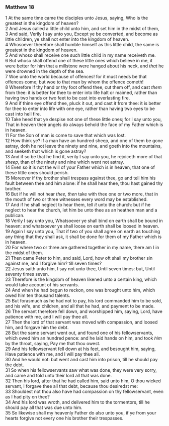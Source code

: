 ### Matthew 18

1 At the same time came the disciples unto Jesus, saying, Who is the greatest in the kingdom of heaven?  
2 And Jesus called a little child unto him, and set him in the midst of them,  
3 And said, Verily I say unto you, Except ye be converted, and become as little children, ye shall not enter into the kingdom of heaven.  
4 Whosoever therefore shall humble himself as this little child, the same is greatest in the kingdom of heaven.  
5 And whoso shall receive one such little child in my name receiveth me.  
6 But whoso shall offend one of these little ones which believe in me, it were better for him that a millstone were hanged about his neck, and *that* he were drowned in the depth of the sea.  
7 Woe unto the world because of offences! for it must needs be that offences come; but woe to that man by whom the offence cometh!  
8 Wherefore if thy hand or thy foot offend thee, cut them off, and cast *them* from thee: it is better for thee to enter into life halt or maimed, rather than having two hands or two feet to be cast into everlasting fire.  
9 And if thine eye offend thee, pluck it out, and cast *it* from thee: it is better for thee to enter into life with one eye, rather than having two eyes to be cast into hell fire.  
10 Take heed that ye despise not one of these little ones; for I say unto you, That in heaven their angels do always behold the face of my Father which is in heaven.  
11 For the Son of man is come to save that which was lost.  
12 How think ye? if a man have an hundred sheep, and one of them be gone astray, doth he not leave the ninety and nine, and goeth into the mountains, and seeketh that which is gone astray?  
13 And if so be that he find it, verily I say unto you, he rejoiceth more of that *sheep*, than of the ninety and nine which went not astray.  
14 Even so it is not the will of your Father which is in heaven, that one of these little ones should perish.  
15 Moreover if thy brother shall trespass against thee, go and tell him his fault between thee and him alone: if he shall hear thee, thou hast gained thy brother.  
16 But if he will not hear *thee, then* take with thee one or two more, that in the mouth of two or three witnesses every word may be established.  
17 And if he shall neglect to hear them, tell *it* unto the church: but if he neglect to hear the church, let him be unto thee as an heathen man and a publican.  
18 Verily I say unto you, Whatsoever ye shall bind on earth shall be bound in heaven: and whatsoever ye shall loose on earth shall be loosed in heaven.  
19 Again I say unto you, That if two of you shall agree on earth as touching any thing that they shall ask, it shall be done for them of my Father which is in heaven.  
20 For where two or three are gathered together in my name, there am I in the midst of them.  
21 Then came Peter to him, and said, Lord, how oft shall my brother sin against me, and I forgive him? till seven times?  
22 Jesus saith unto him, I say not unto thee, Until seven times: but, Until seventy times seven.  
23 Therefore is the kingdom of heaven likened unto a certain king, which would take account of his servants.  
24 And when he had begun to reckon, one was brought unto him, which owed him ten thousand talents.  
25 But forasmuch as he had not to pay, his lord commanded him to be sold, and his wife, and children, and all that he had, and payment to be made.  
26 The servant therefore fell down, and worshipped him, saying, Lord, have patience with me, and I will pay thee all.  
27 Then the lord of that servant was moved with compassion, and loosed him, and forgave him the debt.  
28 But the same servant went out, and found one of his fellowservants, which owed him an hundred pence: and he laid hands on him, and took *him* by the throat, saying, Pay me that thou owest.  
29 And his fellowservant fell down at his feet, and besought him, saying, Have patience with me, and I will pay thee all.  
30 And he would not: but went and cast him into prison, till he should pay the debt.  
31 So when his fellowservants saw what was done, they were very sorry, and came and told unto their lord all that was done.  
32 Then his lord, after that he had called him, said unto him, O thou wicked servant, I forgave thee all that debt, because thou desiredst me:  
33 Shouldest not thou also have had compassion on thy fellowservant, even as I had pity on thee?  
34 And his lord was wroth, and delivered him to the tormentors, till he should pay all that was due unto him.  
35 So likewise shall my heavenly Father do also unto you, if ye from your hearts forgive not every one his brother their trespasses.  
